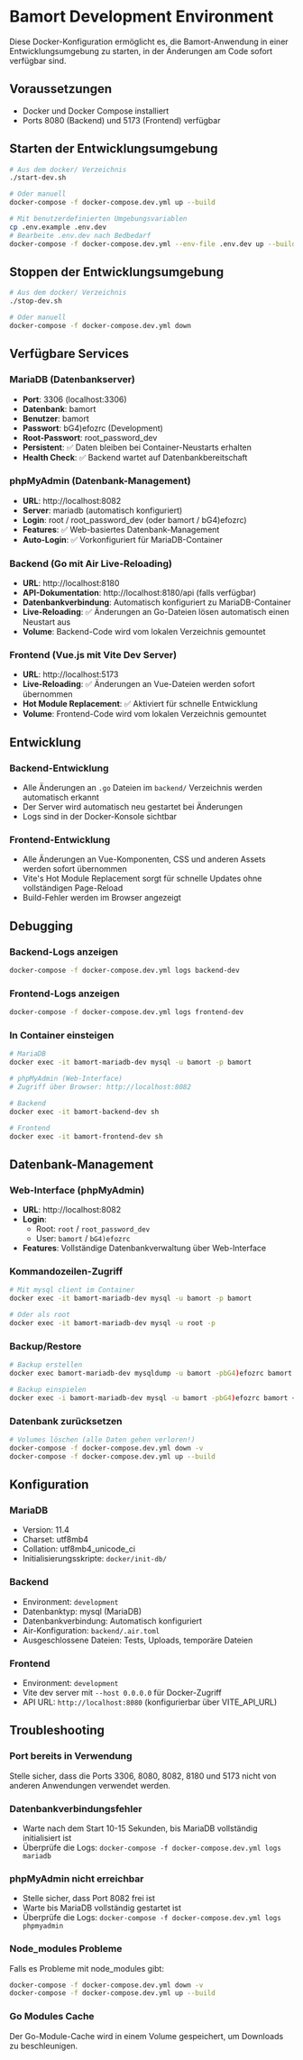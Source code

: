 # Bamort Development Environment

Diese Docker-Konfiguration ermöglicht es, die Bamort-Anwendung in einer Entwicklungsumgebung zu starten, in der Änderungen am Code sofort verfügbar sind.

## Voraussetzungen

- Docker und Docker Compose installiert
- Ports 8080 (Backend) und 5173 (Frontend) verfügbar

## Starten der Entwicklungsumgebung

```bash
# Aus dem docker/ Verzeichnis
./start-dev.sh

# Oder manuell
docker-compose -f docker-compose.dev.yml up --build

# Mit benutzerdefinierten Umgebungsvariablen
cp .env.example .env.dev
# Bearbeite .env.dev nach Bedbedarf
docker-compose -f docker-compose.dev.yml --env-file .env.dev up --build
```

## Stoppen der Entwicklungsumgebung

```bash
# Aus dem docker/ Verzeichnis
./stop-dev.sh

# Oder manuell
docker-compose -f docker-compose.dev.yml down
```

## Verfügbare Services

### MariaDB (Datenbankserver)
- **Port**: 3306 (localhost:3306)
- **Datenbank**: bamort
- **Benutzer**: bamort
- **Passwort**: bG4)efozrc (Development)
- **Root-Passwort**: root_password_dev
- **Persistent**: ✅ Daten bleiben bei Container-Neustarts erhalten
- **Health Check**: ✅ Backend wartet auf Datenbankbereitschaft

### phpMyAdmin (Datenbank-Management)
- **URL**: http://localhost:8082
- **Server**: mariadb (automatisch konfiguriert)
- **Login**: root / root_password_dev (oder bamort / bG4)efozrc)
- **Features**: ✅ Web-basiertes Datenbank-Management
- **Auto-Login**: ✅ Vorkonfiguriert für MariaDB-Container

### Backend (Go mit Air Live-Reloading)
- **URL**: http://localhost:8180
- **API-Dokumentation**: http://localhost:8180/api (falls verfügbar)
- **Datenbankverbindung**: Automatisch konfiguriert zu MariaDB-Container
- **Live-Reloading**: ✅ Änderungen an Go-Dateien lösen automatisch einen Neustart aus
- **Volume**: Backend-Code wird vom lokalen Verzeichnis gemountet

### Frontend (Vue.js mit Vite Dev Server)
- **URL**: http://localhost:5173
- **Live-Reloading**: ✅ Änderungen an Vue-Dateien werden sofort übernommen
- **Hot Module Replacement**: ✅ Aktiviert für schnelle Entwicklung
- **Volume**: Frontend-Code wird vom lokalen Verzeichnis gemountet

## Entwicklung

### Backend-Entwicklung
- Alle Änderungen an `.go` Dateien im `backend/` Verzeichnis werden automatisch erkannt
- Der Server wird automatisch neu gestartet bei Änderungen
- Logs sind in der Docker-Konsole sichtbar

### Frontend-Entwicklung
- Alle Änderungen an Vue-Komponenten, CSS und anderen Assets werden sofort übernommen
- Vite's Hot Module Replacement sorgt für schnelle Updates ohne vollständigen Page-Reload
- Build-Fehler werden im Browser angezeigt

## Debugging

### Backend-Logs anzeigen
```bash
docker-compose -f docker-compose.dev.yml logs backend-dev
```

### Frontend-Logs anzeigen
```bash
docker-compose -f docker-compose.dev.yml logs frontend-dev
```

### In Container einsteigen
```bash
# MariaDB
docker exec -it bamort-mariadb-dev mysql -u bamort -p bamort

# phpMyAdmin (Web-Interface)
# Zugriff über Browser: http://localhost:8082

# Backend
docker exec -it bamort-backend-dev sh

# Frontend
docker exec -it bamort-frontend-dev sh
```

## Datenbank-Management

### Web-Interface (phpMyAdmin)
- **URL**: http://localhost:8082
- **Login**: 
  - Root: `root` / `root_password_dev`
  - User: `bamort` / `bG4)efozrc`
- **Features**: Vollständige Datenbankverwaltung über Web-Interface

### Kommandozeilen-Zugriff
```bash
# Mit mysql client im Container
docker exec -it bamort-mariadb-dev mysql -u bamort -p bamort

# Oder als root
docker exec -it bamort-mariadb-dev mysql -u root -p
```

### Backup/Restore
```bash
# Backup erstellen
docker exec bamort-mariadb-dev mysqldump -u bamort -pbG4)efozrc bamort > backup.sql

# Backup einspielen
docker exec -i bamort-mariadb-dev mysql -u bamort -pbG4)efozrc bamort < backup.sql
```

### Datenbank zurücksetzen
```bash
# Volumes löschen (alle Daten gehen verloren!)
docker-compose -f docker-compose.dev.yml down -v
docker-compose -f docker-compose.dev.yml up --build
```

## Konfiguration

### MariaDB
- Version: 11.4
- Charset: utf8mb4
- Collation: utf8mb4_unicode_ci
- Initialisierungsskripte: `docker/init-db/`

### Backend
- Environment: `development`
- Datenbanktyp: mysql (MariaDB)
- Datenbankverbindung: Automatisch konfiguriert
- Air-Konfiguration: `backend/.air.toml`
- Ausgeschlossene Dateien: Tests, Uploads, temporäre Dateien

### Frontend
- Environment: `development`
- Vite dev server mit `--host 0.0.0.0` für Docker-Zugriff
- API URL: `http://localhost:8080` (konfigurierbar über VITE_API_URL)

## Troubleshooting

### Port bereits in Verwendung
Stelle sicher, dass die Ports 3306, 8080, 8082, 8180 und 5173 nicht von anderen Anwendungen verwendet werden.

### Datenbankverbindungsfehler
- Warte nach dem Start 10-15 Sekunden, bis MariaDB vollständig initialisiert ist
- Überprüfe die Logs: `docker-compose -f docker-compose.dev.yml logs mariadb`

### phpMyAdmin nicht erreichbar
- Stelle sicher, dass Port 8082 frei ist
- Warte bis MariaDB vollständig gestartet ist
- Überprüfe die Logs: `docker-compose -f docker-compose.dev.yml logs phpmyadmin`

### Node_modules Probleme
Falls es Probleme mit node_modules gibt:
```bash
docker-compose -f docker-compose.dev.yml down -v
docker-compose -f docker-compose.dev.yml up --build
```

### Go Modules Cache
Der Go-Module-Cache wird in einem Volume gespeichert, um Downloads zu beschleunigen.
